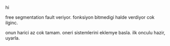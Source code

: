 hi

free segmentation fault veriyor. fonksiyon bitmedigi halde verdiyor cok ilginc.

onun harici az cok tamam.
oneri sistemlerini eklemye basla.
ilk onculu hazir, uyarla.
